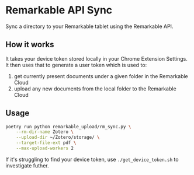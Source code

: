# Remarkable API Sync

Sync a directory to your Remarkable tablet using the Remarkable API.

## How it works

It takes your device token stored locally in your Chrome Extension Settings. It then uses
that to generate a user token which is used to:
1. get currently present documents under a given folder in the Remarkable Cloud
2. upload any new documents from the local folder to the Remarkable Cloud

## Usage

```bash
poetry run python remarkable_upload/rm_sync.py \
    --rm-dir-name Zotero \
    --upload-dir ~/Zotero/storage/ \
    --target-file-ext pdf \
    --max-upload-workers 2
```

If it's struggling to find your device token, use `./get_device_token.sh` to
investigate futher.
